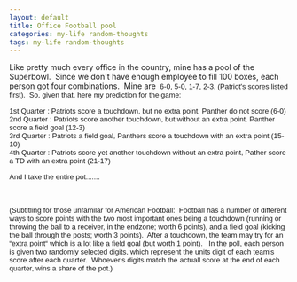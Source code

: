 ```yaml
---
layout: default
title: Office Football pool
categories: my-life random-thoughts
tags: my-life random-thoughts
---
```

<P>Like pretty much every office in the country, mine has a pool of the Superbowl.&nbsp; Since we don't have enough employee to fill 100 boxes, each person got four combinations.&nbsp; Mine are&nbsp;<FONT face=Arial size=2> 6-0, 5-0, 1-7, 2-3. (Patriot's scores listed first).&nbsp; So, given that, here my prediction for the game:</FONT></P>
<P><FONT face=Arial size=2>1st Quarter : Patriots score a touchdown, but no extra point. Panther do not score (6-0)<BR>2nd Quarter : Patriots score another touchdown, but without an&nbsp;extra point. Panther score a field goal (12-3)<BR>3rd Quarter : Patriots a field goal, Panthers score a touchdown with an extra point (15-10)<BR>4th Quarter : Patriots score yet another touchdown without an&nbsp;extra point, Pather score a TD with an extra point (21-17)</FONT></P>
<P><FONT face=Arial size=2>And I take the entire pot.......</FONT></P>
<P><FONT face=Arial size=2></FONT>&nbsp;</P>
<P><FONT face=Arial size=2>(Subtitling for those unfamilar for American Football:&nbsp; Football has a number of different ways to score points with the two most important ones being a touchdown (running or throwing the ball to a receiver, in the endzone; worth 6 points), and a field goal (kicking the ball through the posts; worth 3 points).&nbsp; After a touchdown, the team may try for an &#8220;extra point&#8220; which is a lot like a field goal (but worth 1 point).&nbsp;&nbsp; In the poll, each person is given two randomly selected digits, which represent the units digit of each team's score after each quarter.&nbsp; Whoever's digits match the actuall score at the end of each quarter, wins a share of the pot.)</FONT></P>
<P><FONT face=Arial size=2></FONT>&nbsp;</P>
<P><FONT face=Arial size=2></FONT>&nbsp;</P>
<P><FONT face=Arial size=2></FONT>&nbsp;</P>
<P><FONT face=Arial size=2></FONT>&nbsp;</P>
